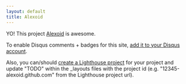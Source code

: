 ```yaml
---
layout: default
title: Alexoid
---
```


YO! This project <a href="http://github.com//alexoid.github.com">Alexoid</a> is awesome.

To enable Disqus comments + badges for this site, [add it to your Disqus account](http://disqus.com/add/).

Also, you can/should [create a Lighthouse project](http://.lighthouseapp.com/projects/new) for your project and update "TODO" within the _layouts files with the project id (e.g. "12345-alexoid.github.com" from the Lighthouse project url).